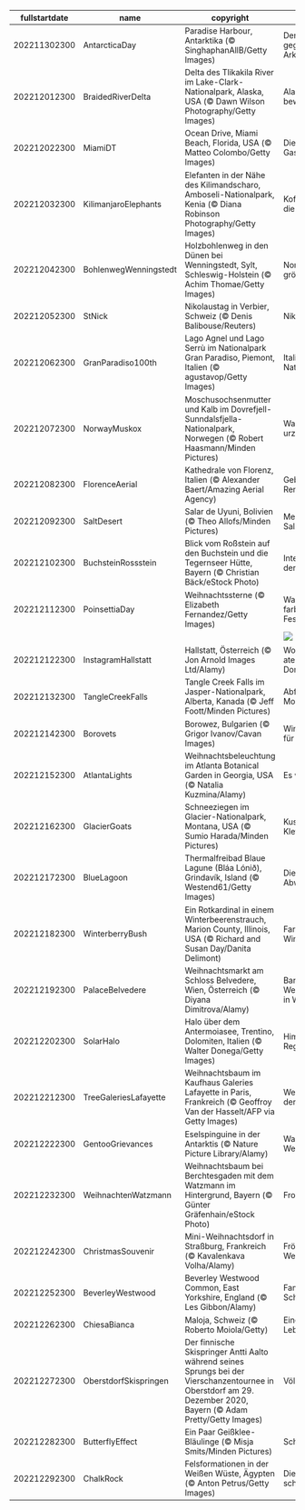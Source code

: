 |fullstartdate|name|copyright|title|image|
|--|--|--|--|--|
202211302300|AntarcticaDay|Paradise Harbour, Antarktika (© SinghaphanAllB/Getty Images)|Der Kontinent gegenüber der Arktis|![](/de-DE/2022/12/202211302300AntarcticaDay.jpg)|
202212012300|BraidedRiverDelta|Delta des Tlikakila River im Lake-Clark-Nationalpark, Alaska, USA (© Dawn Wilson Photography/Getty Images)|Alaskas Schönheit bewahren|![](/de-DE/2022/12/202212012300BraidedRiverDelta.jpg)|
202212022300|MiamiDT|Ocean Drive, Miami Beach, Florida, USA (© Matteo Colombo/Getty Images)|Die Kunstwelt zu Gast in Miami Beach|![](/de-DE/2022/12/202212022300MiamiDT.jpg)|
202212032300|KilimanjaroElephants|Elefanten in der Nähe des Kilimandscharo, Amboseli-Nationalpark, Kenia (© Diana Robinson Photography/Getty Images)|Koffer gepackt für die Reise|![](/de-DE/2022/12/202212032300KilimanjaroElephants.jpg)|
202212042300|BohlenwegWenningstedt|Holzbohlenweg in den Dünen bei Wenningstedt, Sylt, Schleswig-Holstein (© Achim Thomae/Getty Images)|Nordfrieslands größte Insel|![](/de-DE/2022/12/202212042300BohlenwegWenningstedt.jpg)|
202212052300|StNick|Nikolaustag in Verbier, Schweiz (© Denis Balibouse/Reuters)|Nikolaus-Slalom|![](/de-DE/2022/12/202212052300StNick.jpg)|
202212062300|GranParadiso100th|Lago Agnel und Lago Serrù im Nationalpark Gran Paradiso, Piemont, Italien (© agustavop/Getty Images)|Italiens ältester Nationalpark|![](/de-DE/2022/12/202212062300GranParadiso100th.jpg)|
202212072300|NorwayMuskox|Moschusochsenmutter und Kalb im Dovrefjell-Sunndalsfjella-Nationalpark, Norwegen (© Robert Haasmann/Minden Pictures)|Was sind das für urzeitliche Tiere?|![](/de-DE/2022/12/202212072300NorwayMuskox.jpg)|
202212082300|FlorenceAerial|Kathedrale von Florenz, Italien (© Alexander Baert/Amazing Aerial Agency)|Geburtsstätte der Renaissance|![](/de-DE/2022/12/202212082300FlorenceAerial.jpg)|
202212092300|SaltDesert|Salar de Uyuni, Bolivien (© Theo Allofs/Minden Pictures)|Mehr als eine Prise Salz|![](/de-DE/2022/12/202212092300SaltDesert.jpg)|
202212102300|BuchsteinRossstein|Blick vom Roßstein auf den Buchstein und die Tegernseer Hütte, Bayern (© Christian Bäck/eStock Photo)|Internationaler Tag der Berge|![](/de-DE/2022/12/202212102300BuchsteinRossstein.jpg)|
202212112300|PoinsettiaDay|Weihnachtssterne (© Elizabeth Fernandez/Getty Images)|Was sind das für farbenfrohe Festtagsblumen?|![](/de-DE/2022/12/202212112300PoinsettiaDay.jpg)|
||||![](/de-DE/2022/12/.jpg)|
202212122300|InstagramHallstatt|Hallstatt, Österreich (© Jon Arnold Images Ltd/Alamy)|Wo liegt dieses atemberaubende Dorf?|![](/de-DE/2022/12/202212122300InstagramHallstatt.jpg)|
202212132300|TangleCreekFalls|Tangle Creek Falls im Jasper-Nationalpark, Alberta, Kanada (© Jeff Foott/Minden Pictures)|Abfluss der Rocky Mountains|![](/de-DE/2022/12/202212132300TangleCreekFalls.jpg)|
202212142300|Borovets|Borowez, Bulgarien (© Grigor Ivanov/Cavan Images)|Winterwunderland für Ihren Geldbeutel|![](/de-DE/2022/12/202212142300Borovets.jpg)|
202212152300|AtlantaLights|Weihnachtsbeleuchtung im Atlanta Botanical Garden in Georgia, USA (© Natalia Kuzmina/Alamy)|Es werde Licht!|![](/de-DE/2022/12/202212152300AtlantaLights.jpg)|
202212162300|GlacierGoats|Schneeziegen im Glacier-Nationalpark, Montana, USA (© Sumio Harada/Minden Pictures)|Kuschelige Kletterkünstler|![](/de-DE/2022/12/202212162300GlacierGoats.jpg)|
202212172300|BlueLagoon|Thermalfreibad Blaue Lagune (Bláa Lónið), Grindavík, Island (© Westend61/Getty Images)|Die Heilkraft des Abwassers|![](/de-DE/2022/12/202212172300BlueLagoon.jpg)|
202212182300|WinterberryBush|Ein Rotkardinal in einem Winterbeerenstrauch, Marion County, Illinois, USA (© Richard and Susan Day/Danita Delimont)|Farbtupfen in der Winterlandschaft|![](/de-DE/2022/12/202212182300WinterberryBush.jpg)|
202212192300|PalaceBelvedere|Weihnachtsmarkt am Schloss Belvedere, Wien, Österreich (© Diyana Dimitrova/Alamy)|Barocker Weihnachtszauber in Wien|![](/de-DE/2022/12/202212192300PalaceBelvedere.jpg)|
202212202300|SolarHalo|Halo über dem Antermoiasee, Trentino, Dolomiten, Italien (© Walter Donega/Getty Images)|Himmlischer Regenbogen|![](/de-DE/2022/12/202212202300SolarHalo.jpg)|
202212212300|TreeGaleriesLafayette|Weihnachtsbaum im Kaufhaus Galeries Lafayette in Paris, Frankreich (© Geoffroy Van der Hasselt/AFP via Getty Images)|Weihnachtslichter in der Stadt des Lichts|![](/de-DE/2022/12/202212212300TreeGaleriesLafayette.jpg)|
202212222300|GentooGrievances|Eselspinguine in der Antarktis (© Nature Picture Library/Alamy)|Warten auf Weihnachten|![](/de-DE/2022/12/202212222300GentooGrievances.jpg)|
202212232300|WeihnachtenWatzmann|Weihnachtsbaum bei Berchtesgaden mit dem Watzmann im Hintergrund, Bayern (© Günter Gräfenhain/eStock Photo)|Frohes Fest!|![](/de-DE/2022/12/202212232300WeihnachtenWatzmann.jpg)|
202212242300|ChristmasSouvenir|Mini-Weihnachtsdorf in Straßburg, Frankreich (© Kavalenkava Volha/Alamy)|Fröhliche Weihnachten|![](/de-DE/2022/12/202212242300ChristmasSouvenir.jpg)|
202212252300|BeverleyWestwood|Beverley Westwood Common, East Yorkshire, England (© Les Gibbon/Alamy)|Familienspaß im Schnee|![](/de-DE/2022/12/202212252300BeverleyWestwood.jpg)|
202212262300|ChiesaBianca|Maloja, Schweiz (© Roberto Moiola/Getty)|Eine Schneekugel in Lebensgröße|![](/de-DE/2022/12/202212262300ChiesaBianca.jpg)|
202212272300|OberstdorfSkispringen|Der finnische Skispringer Antti Aalto während seines Sprungs bei der Vierschanzentournee in Oberstdorf am 29. Dezember 2020, Bayern (© Adam Pretty/Getty Images)|Völlig losgelöst|![](/de-DE/2022/12/202212272300OberstdorfSkispringen.jpg)|
202212282300|ButterflyEffect|Ein Paar Geißklee-Bläulinge (© Misja Smits/Minden Pictures)|Schmetterlingseffekt|![](/de-DE/2022/12/202212282300ButterflyEffect.jpg)|
202212292300|ChalkRock|Felsformationen in der Weißen Wüste, Ägypten (© Anton Petrus/Getty Images)|Dieser „Schnee“ schmilzt nie|![](/de-DE/2022/12/202212292300ChalkRock.jpg)|
